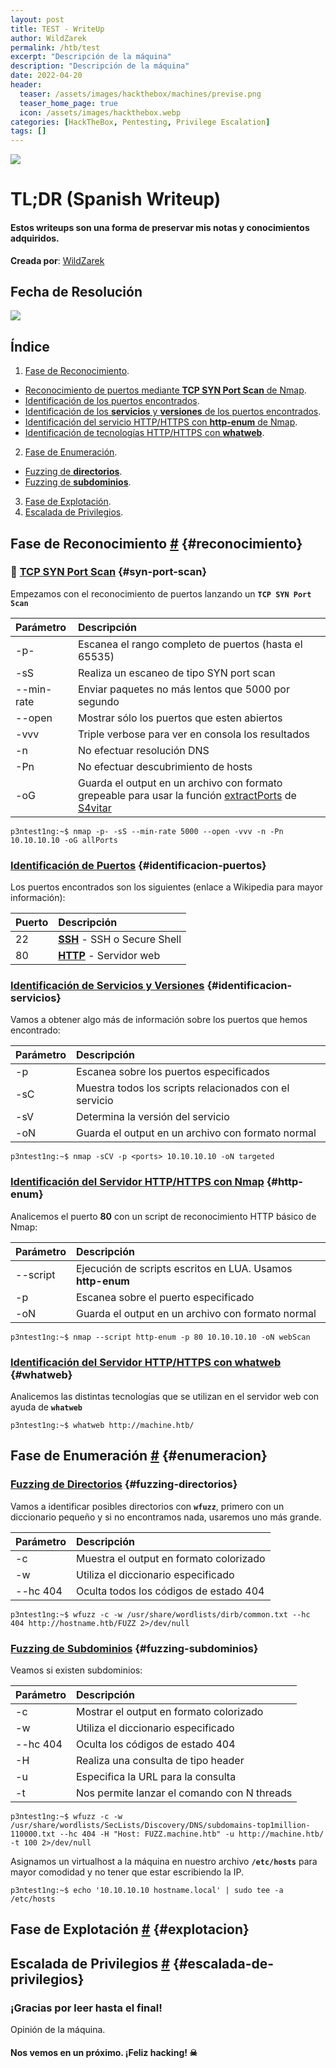 ```yaml
---
layout: post
title: TEST - WriteUp
author: WildZarek
permalink: /htb/test
excerpt: "Descripción de la máquina"
description: "Descripción de la máquina"
date: 2022-04-20
header:
  teaser: /assets/images/hackthebox/machines/previse.png
  teaser_home_page: true
  icon: /assets/images/hackthebox.webp
categories: [HackTheBox, Pentesting, Privilege Escalation]
tags: []
---
```


<img class="machine-info" src="/assets/images/hackthebox/machines/previse.png" />

# TL;DR (Spanish Writeup)

#### Estos writeups son una forma de preservar mis notas y conocimientos adquiridos.

**Creada por**: [WildZarek](https://www.hackthebox.eu/profile/18979)

## Fecha de Resolución

<a href="https://www.hackthebox.com/achievement/machine/18979/373">
  <img class="pwned-date" src="/assets/images/hackthebox/machines/previse/pwned_date.png">
</a>

## Índice

1. [Fase de Reconocimiento](#reconocimiento).
  * [Reconocimiento de puertos mediante **TCP SYN Port Scan** de Nmap](#syn-port-scan).
  * [Identificación de los puertos encontrados](#identificacion-puertos).
  * [Identificación de los **servicios** y **versiones** de los puertos encontrados](#identificacion-servicios).
  * [Identificación del servicio HTTP/HTTPS con **http-enum** de Nmap](#http-enum).
  * [Identificación de tecnologías HTTP/HTTPS con **whatweb**](#whatweb).
2. [Fase de Enumeración](#enumeracion).
  * [Fuzzing de **directorios**](#fuzzing-directorios).
  * [Fuzzing de **subdominios**](#fuzzing-subdominios).
3. [Fase de Explotación](#explotacion).
4. [Escalada de Privilegios](#escalada-de-privilegios).

## Fase de Reconocimiento [#](#reconocimiento) {#reconocimiento}

### 📌 [TCP SYN Port Scan](#syn-port-scan) {#syn-port-scan}

Empezamos con el reconocimiento de puertos lanzando un **`TCP SYN Port Scan`**

| Parámetro  | Descripción |
| :--------- | :---------- |
| -p-        | Escanea el rango completo de puertos (hasta el 65535) |
| -sS        | Realiza un escaneo de tipo SYN port scan              |
| --min-rate | Enviar paquetes no más lentos que 5000 por segundo    |
| --open     | Mostrar sólo los puertos que esten abiertos           |
| -vvv       | Triple verbose para ver en consola los resultados     |
| -n         | No efectuar resolución DNS                            |
| -Pn        | No efectuar descubrimiento de hosts                   |
| -oG        | Guarda el output en un archivo con formato grepeable para usar la función [extractPorts](https://pastebin.com/tYpwpauW) de [S4vitar](https://s4vitar.github.io/)

```console
p3ntest1ng:~$ nmap -p- -sS --min-rate 5000 --open -vvv -n -Pn 10.10.10.10 -oG allPorts
```

### [Identificación de Puertos](#identificacion-puertos) {#identificacion-puertos}

Los puertos encontrados son los siguientes (enlace a Wikipedia para mayor información):

| Puerto | Descripción |
| :----- | :---------- |
| 22     | **[SSH](https://es.wikipedia.org/wiki/Secure_Shell)** - SSH o Secure Shell |
| 80     | **[HTTP](https://es.wikipedia.org/wiki/Servidor_web)** - Servidor web      |

### [Identificación de Servicios y Versiones](#identificacion-servicios) {#identificacion-servicios}

Vamos a obtener algo más de información sobre los puertos que hemos encontrado:

| Parámetro | Descripción |
| :-------- | :---------- |
| -p        | Escanea sobre los puertos especificados                |
| -sC       | Muestra todos los scripts relacionados con el servicio |
| -sV       | Determina la versión del servicio                      |
| -oN       | Guarda el output en un archivo con formato normal      |

```console
p3ntest1ng:~$ nmap -sCV -p <ports> 10.10.10.10 -oN targeted
```

### [Identificación del Servidor HTTP/HTTPS con Nmap](#http-enum) {#http-enum}

Analicemos el puerto **80** con un script de reconocimiento HTTP básico de Nmap:

| Parámetro | Descripción |
| :-------- | :---------- |
| --script  | Ejecución de scripts escritos en LUA. Usamos **http-enum** |
| -p        | Escanea sobre el puerto especificado                       |
| -oN       | Guarda el output en un archivo con formato normal          |

```console
p3ntest1ng:~$ nmap --script http-enum -p 80 10.10.10.10 -oN webScan
```

### [Identificación del Servidor HTTP/HTTPS con whatweb](#whatweb) {#whatweb}

Analicemos las distintas tecnologías que se utilizan en el servidor web con ayuda de **`whatweb`**

```console
p3ntest1ng:~$ whatweb http://machine.htb/
```

## Fase de Enumeración [#](#enumeracion) {#enumeracion}

### [Fuzzing de Directorios](#fuzzing-directorios) {#fuzzing-directorios}

Vamos a identificar posibles directorios con **`wfuzz`**, primero con un diccionario pequeño y si no encontramos nada, usaremos uno más grande.

| Parámetro | Descripción |
| :-------- | :---------- |
| -c        | Muestra el output en formato colorizado |
| -w        | Utiliza el diccionario especificado     |
| --hc 404  | Oculta todos los códigos de estado 404  |

```console
p3ntest1ng:~$ wfuzz -c -w /usr/share/wordlists/dirb/common.txt --hc 404 http://hostname.htb/FUZZ 2>/dev/null
```

### [Fuzzing de Subdominios](#fuzzing-subdominios) {#fuzzing-subdominios}

Veamos si existen subdominios:

| Parámetro | Descripción |
| :-------- | :---------- |
| -c        | Mostrar el output en formato colorizado     |
| -w        | Utiliza el diccionario especificado         |
| --hc 404  | Oculta los códigos de estado 404            |
| -H        | Realiza una consulta de tipo header         |
| -u        | Especifica la URL para la consulta          |
| -t        | Nos permite lanzar el comando con N threads |

```console
p3ntest1ng:~$ wfuzz -c -w /usr/share/wordlists/SecLists/Discovery/DNS/subdomains-top1million-110000.txt --hc 404 -H "Host: FUZZ.machine.htb" -u http://machine.htb/ -t 100 2>/dev/null
```

Asignamos un virtualhost a la máquina en nuestro archivo **`/etc/hosts`** para mayor comodidad y no tener que estar escribiendo la IP.

```console
p3ntest1ng:~$ echo '10.10.10.10 hostname.local' | sudo tee -a /etc/hosts
```

## Fase de Explotación [#](#explotacion) {#explotacion}



## Escalada de Privilegios [#](#escalada-de-privilegios) {#escalada-de-privilegios}



### ¡Gracias por leer hasta el final!

Opinión de la máquina.

#### Nos vemos en un próximo. ¡Feliz hacking! ☠